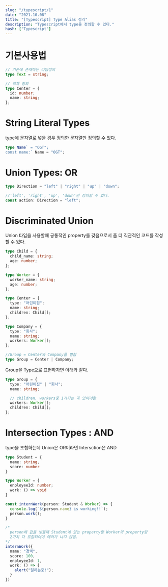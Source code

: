 ```yaml
---
slug: "/typescript/1"
date: "2021.10.08"
title: "[Typescript] Type Alias 정리"
description: "Typescript에서 type을 정의할 수 있다."
hash: ["Typescript"]
---
```


# 기본사용법

```typescript
// 기존에 존재하는 타입정의
type Text = string;

// 객체 정의
type Center = {
  id: number;
  name: string;
};
```

# String Literal Types

type에 문자열로 넣을 경우 정의한 문자열만 정의할 수 있다.

```typescript
type Name` = "OGT";
const name:` Name = "OGT";
```

# Union Types: OR

```typescript
type Direction = "left" | "right" | "up" | "down";

//'left', 'right', 'up', 'down'만 정의할 수 있다.
const action: Direction = "left";
```

# Discriminated Union

Union 타입을 사용할때 공통적인 property를 갖음으로서 좀 더 직관적인 코드를 작성할 수 있다.

```typescript
type Child = {
  child_name: string;
  age: number;
};

type Worker = {
  worker_name: string;
  age: number;
};

type Center = {
  type: "어린이집";
  name: string;
  children: Child[];
};

type Company = {
  type: "회사";
  name: string;
  workers: Worker[];
};

//Group = Center와 Company를 병합
type Group = Center | Company;
```

Group을 Type으로 표현하자면 아래와 같다.

```typescript
type Group = {
  type: "어린이집" | "회사";
  name: string;

  // children, workers중 1가지는 꼭 있어야함
  workers: Worker[];
  children: Child[];
};
```

# Intersection Types : AND

type을 조합하는데 Union은 OR이라면 Intersction은 AND

```typescript
type Student = {
  name: string,
  score: number
}

type Worker = {
  enployeeId: number;
  work: () => void
}

const internWork(person: Student & Worker) => {
  console.log(`${person.name} is working!!`);
  person.work();
}

/*
  person에 값을 넣을때 Student에 있는 property랑 Worker의 property랑
  2가지 다 포함되어야 에러가 나지 않음.
*/
internWork({
  name: "경택",
  score: 100,
  enployeeId: 1,
  work: () => {
    alert("일하는중!");
  }
})
```
